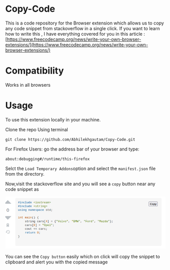 # Copy-Code

This is a code repository for the Browser extension which allows us to copy any code snippet from stackoverflow in a single click. If you want to learn how to write this , I have everything covered for you in this article : [https://www.freecodecamp.org/news/write-your-own-browser-extensions/](https://www.freecodecamp.org/news/write-your-own-browser-extensions/)

# Compatibility

Works in all browsers

# Usage

To use this extension locally in your machine.

Clone the repo Using terminal
```
git clone https://github.com/Abhilekhgautam/Copy-Code.git

```
For Firefox Users:
 go the address bar of your browser and type:
 
 ```
 about:debugging#/runtime/this-firefox
 
 ```
 Selct the `Load Temporary Addons`option and select the `manifest.json` file from the directory.
 
 Now,visit the stackoverflow site and you will see a `copy` button near any code snippet as
 
 ![Demo of Copy-Code Extension](images/demo.png)
 
 You can see the `Copy button` easily which on click will copy the snippet to clipboard and alert you with the copied message

